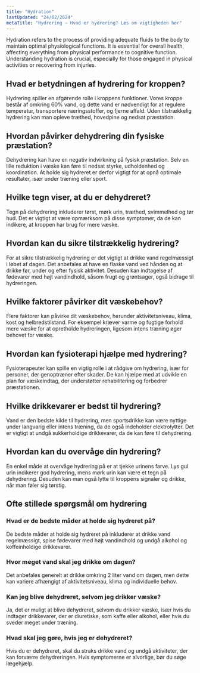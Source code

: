 ```yaml
---
title: "Hydration"
lastUpdated: "24/02/2024"
metaTitle: "Hydrering – Hvad er hydrering? Læs om vigtigheden her"
---
```


Hydration refers to the process of providing adequate fluids to the body to maintain optimal physiological functions. It is essential for overall health, affecting everything from physical performance to cognitive function. Understanding hydration is crucial, especially for those engaged in physical activities or recovering from injuries.

## Hvad er betydningen af hydrering for kroppen?

Hydrering spiller en afgørende rolle i kroppens funktioner. Vores kroppe består af omkring 60% vand, og dette vand er nødvendigt for at regulere temperatur, transportere næringsstoffer, og fjerne affald. Uden tilstrækkelig hydrering kan man opleve træthed, hovedpine og nedsat præstation.

## Hvordan påvirker dehydrering din fysiske præstation?

Dehydrering kan have en negativ indvirkning på fysisk præstation. Selv en lille reduktion i væske kan føre til nedsat styrke, udholdenhed og koordination. At holde sig hydreret er derfor vigtigt for at opnå optimale resultater, især under træning eller sport.

## Hvilke tegn viser, at du er dehydreret?

Tegn på dehydrering inkluderer tørst, mørk urin, træthed, svimmelhed og tør hud. Det er vigtigt at være opmærksom på disse symptomer, da de kan indikere, at kroppen har brug for mere væske.

## Hvordan kan du sikre tilstrækkelig hydrering?

For at sikre tilstrækkelig hydrering er det vigtigt at drikke vand regelmæssigt i løbet af dagen. Det anbefales at have en flaske vand ved hånden og at drikke før, under og efter fysisk aktivitet. Desuden kan indtagelse af fødevarer med højt vandindhold, såsom frugt og grøntsager, også bidrage til hydreringen.

## Hvilke faktorer påvirker dit væskebehov?

Flere faktorer kan påvirke dit væskebehov, herunder aktivitetsniveau, klima, kost og helbredstilstand. For eksempel kræver varme og fugtige forhold mere væske for at opretholde hydreringen, ligesom intens træning øger behovet for væske.

## Hvordan kan fysioterapi hjælpe med hydrering?

Fysioterapeuter kan spille en vigtig rolle i at rådgive om hydrering, især for personer, der genoptræner efter skader. De kan hjælpe med at udvikle en plan for væskeindtag, der understøtter rehabilitering og forbedrer præstationen.

## Hvilke drikkevarer er bedst til hydrering?

Vand er den bedste kilde til hydrering, men sportsdrikke kan være nyttige under langvarig eller intens træning, da de også indeholder elektrolytter. Det er vigtigt at undgå sukkerholdige drikkevarer, da de kan føre til dehydrering.

## Hvordan kan du overvåge din hydrering?

En enkel måde at overvåge hydrering på er at tjekke urinens farve. Lys gul urin indikerer god hydrering, mens mørk urin kan være et tegn på dehydrering. Desuden kan man også lytte til kroppens signaler og drikke, når man føler sig tørstig.

## Ofte stillede spørgsmål om hydrering

### Hvad er de bedste måder at holde sig hydreret på?

De bedste måder at holde sig hydreret på inkluderer at drikke vand regelmæssigt, spise fødevarer med højt vandindhold og undgå alkohol og koffeinholdige drikkevarer.

### Hvor meget vand skal jeg drikke om dagen?

Det anbefales generelt at drikke omkring 2 liter vand om dagen, men dette kan variere afhængigt af aktivitetsniveau, klima og individuelle behov.

### Kan jeg blive dehydreret, selvom jeg drikker væske?

Ja, det er muligt at blive dehydreret, selvom du drikker væske, især hvis du indtager drikkevarer, der er diuretiske, som kaffe eller alkohol, eller hvis du sveder meget under træning.

### Hvad skal jeg gøre, hvis jeg er dehydreret?

Hvis du er dehydreret, skal du straks drikke vand og undgå aktiviteter, der kan forværre dehydreringen. Hvis symptomerne er alvorlige, bør du søge lægehjælp.